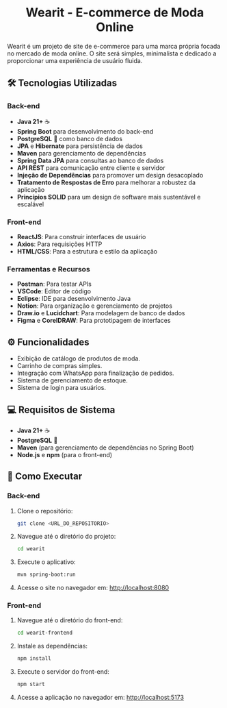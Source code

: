 <h1 align="center"> Wearit - E-commerce de Moda Online</h1>

Wearit é um projeto de site de e-commerce para uma marca própria focada no mercado de moda online. O site será simples, minimalista e dedicado a proporcionar uma experiência de usuário fluida.

## 🛠️ Tecnologias Utilizadas

### Back-end
- **Java 21+** ☕
- **Spring Boot** para desenvolvimento do back-end
- **PostgreSQL** 🐘 como banco de dados
- **JPA** e **Hibernate** para persistência de dados
- **Maven** para gerenciamento de dependências
- **Spring Data JPA** para consultas ao banco de dados
- **API REST** para comunicação entre cliente e servidor
- **Injeção de Dependências** para promover um design desacoplado
- **Tratamento de Respostas de Erro** para melhorar a robustez da aplicação
- **Princípios SOLID** para um design de software mais sustentável e escalável

### Front-end
- **ReactJS**: Para construir interfaces de usuário
- **Axios**: Para requisições HTTP
- **HTML/CSS**: Para a estrutura e estilo da aplicação

### Ferramentas e Recursos
- **Postman**: Para testar APIs
- **VSCode**: Editor de código
- **Eclipse**: IDE para desenvolvimento Java
- **Notion**: Para organização e gerenciamento de projetos
- **Draw.io** e **Lucidchart**: Para modelagem de banco de dados
- **Figma** e **CorelDRAW**: Para prototipagem de interfaces

## ⚙️ Funcionalidades

- Exibição de catálogo de produtos de moda.
- Carrinho de compras simples.
- Integração com WhatsApp para finalização de pedidos.
- Sistema de gerenciamento de estoque.
- Sistema de login para usuários.

## 💻 Requisitos de Sistema

- **Java 21+** ☕
- **PostgreSQL** 🐘
- **Maven** (para gerenciamento de dependências no Spring Boot)
- **Node.js** e **npm** (para o front-end)

## 🚀 Como Executar

### Back-end
1. Clone o repositório:  
   ```bash
   git clone <URL_DO_REPOSITORIO>
   ```

2. Navegue até o diretório do projeto:  
   ```bash
   cd wearit
   ```

3. Execute o aplicativo:  
   ```bash
   mvn spring-boot:run
   ```

4. Acesse o site no navegador em: [http://localhost:8080](http://localhost:8080)

### Front-end
1. Navegue até o diretório do front-end:  
   ```bash
   cd wearit-frontend
   ```

2. Instale as dependências:  
   ```bash
   npm install
   ```

3. Execute o servidor do front-end:  
   ```bash
   npm start
   ```

4. Acesse a aplicação no navegador em: [http://localhost:5173](http://localhost:5173)
